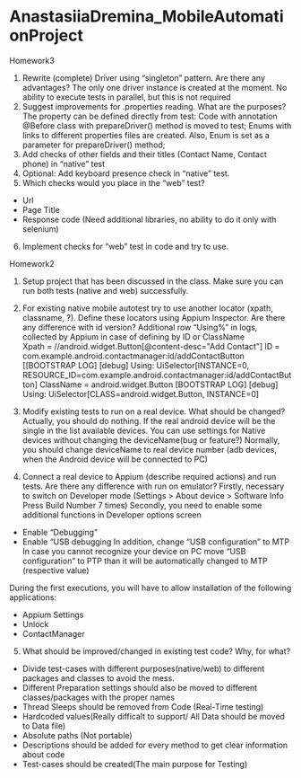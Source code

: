 # AnastasiiaDremina_MobileAutomationProject
Homework3
1.	Rewrite (complete) Driver using “singleton” pattern. Are there any advantages?
The only one driver instance is created at the moment.
No ability to execute tests in parallel, but this is not required
2.	Suggest improvements for .properties reading. What are the purposes?
	The property can be defined directly from test:
	Code with annotation @Before class  with prepareDriver() method is moved to test;
	Enums with links to different properties files are created.
	Also, Enum is set as a parameter for prepareDriver() method;
3.	Add checks of other fields and their titles (Contact Name, Contact phone) in “native” test
4.	Optional: Add keyboard presence check  in “native” test.
5.	Which checks would you place in the “web” test?
-	Url
-	Page Title
-	Response code (Need additional libraries, no ability to do it only with selenium)
6.	Implement checks for “web” test in code and try to use.

Homework2
1.	Setup project that has been discussed in the class. Make sure you can run both tests (native and web) successfully.
2.	For existing native mobile autotest try to use another locator (xpath, classname, ?). Define these locators using Appium Inspector. Are there any difference with id version?
Additional row “Using%” in logs, collected by Appium in case of defining by ID or ClassName	 
Xpath = //android.widget.Button[@content-desc="Add Contact"]
ID  = com.example.android.contactmanager:id/addContactButton
[[BOOTSTRAP LOG] [debug] Using: UiSelector[INSTANCE=0, RESOURCE_ID=com.example.android.contactmanager:id/addContactButton]
ClassName = android.widget.Button
[BOOTSTRAP LOG] [debug] Using: UiSelector[CLASS=android.widget.Button, INSTANCE=0]

3.	Modify existing tests to run on a real device. What should be changed? 
Actually, you should do nothing.
If the real android device will be the single in the list available devices.
You can use settings for Native devices without changing the deviceName(bug or feature?)
Normally, you should change deviceName to real device number (adb devices, when the Android device will be connected to PC)
4.	Connect a real device to Appium (describe required actions) and run tests. Are there any difference with run on emulator?
Firstly, necessary to switch on Developer mode (Settings > About device > Software Info Press Build Number 7 times)
Secondly, you need to enable some additional functions in Developer options screen
-	Enable “Debugging”
-	Enable “USB debugging
In addition, change “USB configuration” to MTP
In case you cannot recognize your device on PC move “USB configuration” to PTP
than it will be automatically changed to MTP (respective value)

During the first executions, you will have to allow installation of the following applications:
- Appium Settings
- Unlock
- ContactManager


5.	What should be improved/changed in existing test code? Why, for what?
-	Divide test-cases with different purposes(native/web) to different packages and classes to avoid the mess.
-	Different Preparation settings should also be moved to different classes/packages with the proper names
-	Thread Sleeps should be removed from Code (Real-Time testing)
-	Hardcoded values(Really difficalt to support/ All Data should be moved to Data file)
-	Absolute paths (Not portable)
-	Descriptions should be added  for every method to get clear information about code
-	Test-cases		 should be created(The main purpose for Testing)
